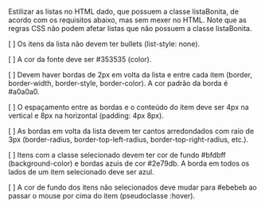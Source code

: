 Estilizar as listas no HTML dado, que possuem a classe listaBonita, de acordo com os requisitos abaixo, mas sem mexer no HTML. Note que as regras CSS não podem afetar listas que não possuem a classe listaBonita.

[ ] Os itens da lista não devem ter bullets (list-style: none).

[ ] A cor da fonte deve ser #353535 (color).

[ ] Devem haver bordas de 2px em volta da lista e entre cada item (border, border-width, border-style, border-color). A cor padrão da borda é #a0a0a0.

[ ] O espaçamento entre as bordas e o conteúdo do item deve ser 4px na vertical e 8px na horizontal (padding: 4px 8px).

[ ] As bordas em volta da lista devem ter cantos arredondados com raio de 3px (border-radius, border-top-left-radius, border-top-right-radius, etc.).

[ ] Itens com a classe selecionado devem ter cor de fundo #bfdbff (background-color) e bordas azuis de cor #2e79db. A borda em todos os lados de um item selecionado deve ser azul.

[ ] A cor de fundo dos itens não selecionados deve mudar para #ebebeb ao passar o mouse por cima do item (pseudoclasse :hover).